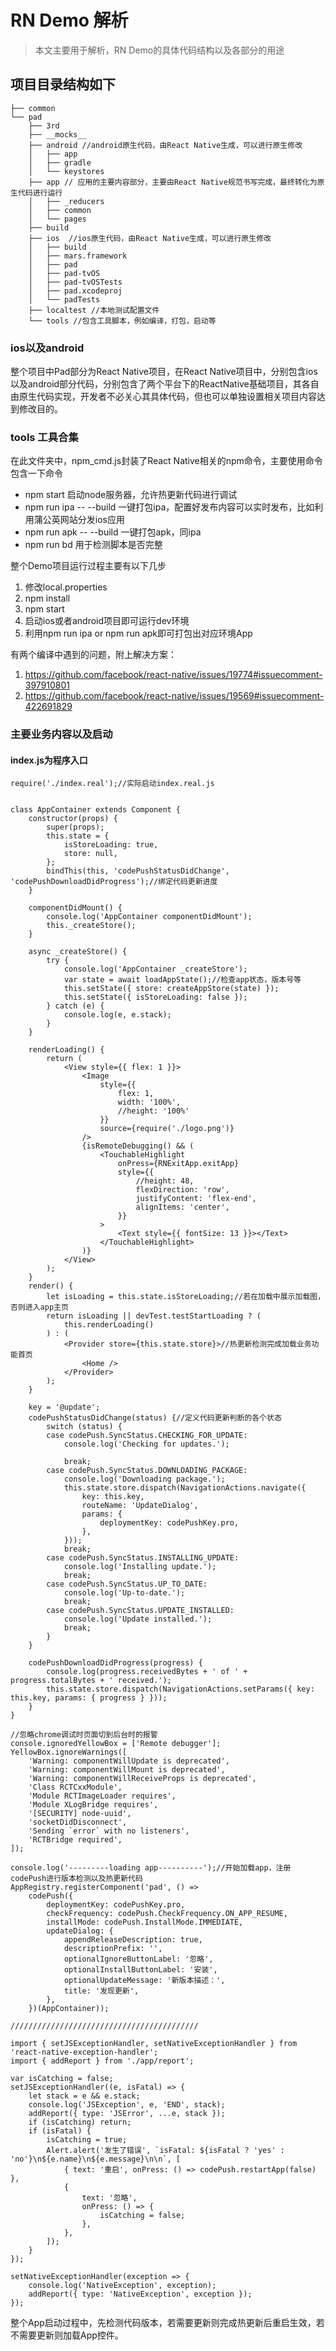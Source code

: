 # RN Demo 解析
> 本文主要用于解析，RN Demo的具体代码结构以及各部分的用途

## 项目目录结构如下
```
├── common       
└── pad     
    ├── 3rd 
    ├── __mocks__
    ├── android //android原生代码，由React Native生成，可以进行原生修改
    │   ├── app
    │   ├── gradle
    │   └── keystores
    ├── app // 应用的主要内容部分，主要由React Native规范书写完成，最终转化为原生代码进行运行 
    │   ├── _reducers
    │   ├── common
    │   └── pages
    ├── build
    ├── ios  //ios原生代码，由React Native生成，可以进行原生修改
    │   ├── build
    │   ├── mars.framework
    │   ├── pad
    │   ├── pad-tvOS
    │   ├── pad-tvOSTests
    │   ├── pad.xcodeproj
    │   └── padTests
    ├── localtest //本地测试配置文件
    └── tools //包含工具脚本，例如编译，打包，启动等
```
### ios以及android
整个项目中Pad部分为React Native项目，在React Native项目中，分别包含ios以及android部分代码，分别包含了两个平台下的ReactNative基础项目，其各自由原生代码实现，开发者不必关心其具体代码，但也可以单独设置相关项目内容达到修改目的。

### tools 工具合集

在此文件夹中，npm_cmd.js封装了React Native相关的npm命令，主要使用命令包含一下命令
- npm start 启动node服务器，允许热更新代码进行调试
- npm run ipa -- --build 一键打包ipa，配置好发布内容可以实时发布，比如利用蒲公英网站分发ios应用
- npm run apk -- --build 一键打包apk，同ipa
- npm run bd 用于检测脚本是否完整

整个Demo项目运行过程主要有以下几步
1. 修改local.properties 
2. npm install
3. npm start
4. 启动ios或者android项目即可运行dev环境
5. 利用npm run ipa or npm run apk即可打包出对应环境App

有两个编译中遇到的问题，附上解决方案：
1. https://github.com/facebook/react-native/issues/19774#issuecomment-397910801
2. https://github.com/facebook/react-native/issues/19569#issuecomment-422691829

### 主要业务内容以及启动

#### index.js为程序入口
```
require('./index.real');//实际启动index.real.js
```
```

class AppContainer extends Component {
	constructor(props) {
		super(props);
		this.state = {
			isStoreLoading: true,
			store: null,
		};
		bindThis(this, 'codePushStatusDidChange', 'codePushDownloadDidProgress');//绑定代码更新进度
	}

	componentDidMount() {
		console.log('AppContainer componentDidMount');
		this._createStore();
	}

	async _createStore() {
		try {
			console.log('AppContainer _createStore');
			var state = await loadAppState();//检查app状态，版本号等
			this.setState({ store: createAppStore(state) });
			this.setState({ isStoreLoading: false });
		} catch (e) {
			console.log(e, e.stack);
		}
	}

	renderLoading() {
		return (
			<View style={{ flex: 1 }}>
				<Image
					style={{
						flex: 1,
						width: '100%',
						//height: '100%'
					}}
					source={require('./logo.png')}
				/>
				{isRemoteDebugging() && (
					<TouchableHighlight
						onPress={RNExitApp.exitApp}
						style={{
							//height: 48,
							flexDirection: 'row',
							justifyContent: 'flex-end',
							alignItems: 'center',
						}}
					>
						<Text style={{ fontSize: 13 }}></Text>
					</TouchableHighlight>
				)}
			</View>
		);
	}
	render() {
		let isLoading = this.state.isStoreLoading;//若在加载中展示加载图，否则进入app主页
		return isLoading || devTest.testStartLoading ? (
			this.renderLoading()
		) : (
			<Provider store={this.state.store}>//热更新检测完成加载业务功能首页
				<Home />
			</Provider>
		);
	}

	key = '@update';
	codePushStatusDidChange(status) {//定义代码更新判断的各个状态
		switch (status) {
		case codePush.SyncStatus.CHECKING_FOR_UPDATE:
			console.log('Checking for updates.');

			break;
		case codePush.SyncStatus.DOWNLOADING_PACKAGE:
			console.log('Downloading package.');
			this.state.store.dispatch(NavigationActions.navigate({
				key: this.key,
				routeName: 'UpdateDialog',
				params: {
					deploymentKey: codePushKey.pro,
				},
			}));
			break;
		case codePush.SyncStatus.INSTALLING_UPDATE:
			console.log('Installing update.');
			break;
		case codePush.SyncStatus.UP_TO_DATE:
			console.log('Up-to-date.');
			break;
		case codePush.SyncStatus.UPDATE_INSTALLED:
			console.log('Update installed.');
			break;
		}
	}

	codePushDownloadDidProgress(progress) {
		console.log(progress.receivedBytes + ' of ' + progress.totalBytes + ' received.');
		this.state.store.dispatch(NavigationActions.setParams({ key: this.key, params: { progress } }));
	}
}

//忽略chrome调试时页面切到后台时的报警
console.ignoredYellowBox = ['Remote debugger'];
YellowBox.ignoreWarnings([
	'Warning: componentWillUpdate is deprecated',
	'Warning: componentWillMount is deprecated',
	'Warning: componentWillReceiveProps is deprecated',
	'Class RCTCxxModule',
	'Module RCTImageLoader requires',
	'Module XLogBridge requires',
	'[SECURITY] node-uuid',
	'socketDidDisconnect',
	'Sending `error` with no listeners',
	'RCTBridge required',
]);

console.log('---------loading app----------');//开始加载app，注册codePush进行版本检测以及热更新代码
AppRegistry.registerComponent('pad', () =>
	codePush({
		deploymentKey: codePushKey.pro,
		checkFrequency: codePush.CheckFrequency.ON_APP_RESUME,
		installMode: codePush.InstallMode.IMMEDIATE,
		updateDialog: {
			appendReleaseDescription: true,
			descriptionPrefix: '',
			optionalIgnoreButtonLabel: '忽略',
			optionalInstallButtonLabel: '安装',
			optionalUpdateMessage: '新版本描述：',
			title: '发现更新',
		},
	})(AppContainer));

//////////////////////////////////////////

import { setJSExceptionHandler, setNativeExceptionHandler } from 'react-native-exception-handler';
import { addReport } from './app/report';

var isCatching = false;
setJSExceptionHandler((e, isFatal) => {
	let stack = e && e.stack;
	console.log('JSException', e, 'END', stack);
	addReport({ type: 'JSError', ...e, stack });
	if (isCatching) return;
	if (isFatal) {
		isCatching = true;
		Alert.alert('发生了错误', `isFatal: ${isFatal ? 'yes' : 'no'}\n${e.name}\n${e.message}\n\n`, [
			{ text: '重启', onPress: () => codePush.restartApp(false) },
			{
				text: '忽略',
				onPress: () => {
					isCatching = false;
				},
			},
		]);
	}
});

setNativeExceptionHandler(exception => {
	console.log('NativeException', exception);
	addReport({ type: 'NativeException', exception });
});
```
整个App启动过程中，先检测代码版本，若需要更新则完成热更新后重启生效，若不需要更新则加载App控件。
